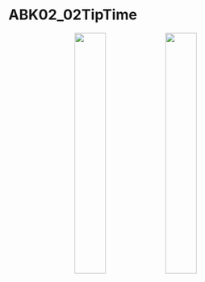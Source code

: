 # ABK02_02TipTime

<p align="center">
<img src="https://user-images.githubusercontent.com/32328761/143728067-2ba9f41b-8a0f-4207-8f89-78e95c77958e.jpg" width=35% height=35%> <img src="https://user-images.githubusercontent.com/32328761/143728084-c3d22792-3944-4bda-a94b-af28d1a717ac.jpg" width=35% height=35%></p>

